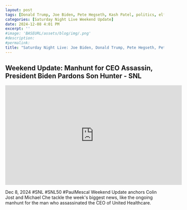 ```yaml
---
layout: post
tags: [Donald Trump, Joe Biden, Pete Hegseth, Kash Patel, politics, elf on the shelf, squirting cucumbers, Notre Dame]
categories: [Saturday Night Live Weekend Update]
date: 2024-12-08 4:01 PM
excerpt: ''
#image: 'BASEURL/assets/blog/img/.png'
#description:
#permalink:
title: "Saturday Night Live: Joe Biden, Donald Trump, Pete Hegseth, Pete's Mom, Kash Patel"
---
```



## Weekend Update: Manhunt for CEO Assassin, President Biden Pardons Son Hunter - SNL

<iframe width="560" height="315" src="https://www.youtube.com/embed/dyZxIUsnuJk?si=EopOB-8mywF7-qbs&amp;start=102" title="YouTube video player" frameborder="0" allow="accelerometer; autoplay; clipboard-write; encrypted-media; gyroscope; picture-in-picture; web-share" referrerpolicy="strict-origin-when-cross-origin" allowfullscreen></iframe>

Dec 8, 2024  #SNL #SNL50 #PaulMescal
Weekend Update anchors Colin Jost and Michael Che tackle the week's biggest news, like the ongoing manhunt for the man who assassinated the CEO of United Healthcare.

